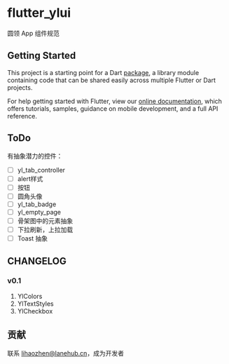 # flutter_ylui

圆领 App 组件规范

## Getting Started

This project is a starting point for a Dart
[package](https://flutter.dev/developing-packages/),
a library module containing code that can be shared easily across
multiple Flutter or Dart projects.

For help getting started with Flutter, view our 
[online documentation](https://flutter.dev/docs), which offers tutorials, 
samples, guidance on mobile development, and a full API reference.

## ToDo

有抽象潜力的控件：

- [ ] yl_tab_controller  
- [ ] alert样式  
- [ ] 按钮  
- [ ] 圆角头像  
- [ ] yl_tab_badge  
- [ ] yl_empty_page  
- [ ] 骨架图中的元素抽象  
- [ ] 下拉刷新，上拉加载  
- [ ] Toast 抽象 

## CHANGELOG

### v0.1

1. YlColors
2. YlTextStyles
3. YlCheckbox

## 贡献

联系 [lihaozhen@lanehub.cn](mailto:lihaozhen@lanehub.cn)，成为开发者


